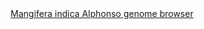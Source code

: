 <div id="Mangifera_indica_Alphonso_genome_browser" align="center">
  <a href="https://ink-blot.github.io/?sessionURL=blob:zZVbb6M4FID_yspPuxIhEDCEvCUpaZImNPdLR6PIIQY8ARts51r1v6.baWa02mrbrvZSCSEwx5xz_H2GR7DHXBBGQQ1UdBPqEGhAJOwwRlme4gBlWIBahFKBNcBxhDmmIQa1RxAhIdF01FMTEylzUSuXNygqxZiyjIRCF5aO8pJgO5lgFVqq6ChDZ0bRQeghy1SwRGWU5gmjgpVRGGIhSkY5xzReHZA6XZ.tLq_Eq2yXSnLJulJFqMI2eoRUtYRu8PGNQt6TOXbb1rZfyR_gcUirvjmVy9MYsda6cZ6F82_3h17RHG0Gi7vubSTIZI9v7NSrJ8QxOlk7iHc8L5OGPyTbyK.uSYNG4xOJjfuHar3fHxdmX_jJMdodOu150LabOZ3Ww.GychP0TIr847nSvD2rhgh40kDKwp1adhAm3HRrUDOqtmZDr_R8BTUPeqptzgioffmqAclRuFXRXx6BPOWKDRC42F0waYDxDeagVvIMwzU9rwJt1zY8z3zSHsGOp_8wvAxRRYOs8IbI1YZJXTAuFac4iiw9Pqt6IpJe2KnEbwd_IrLN0aDf6xl8fuT17bjikOPCWi5j6uUirCadRT1oZH7RacJ5NbtbnEO2DXsN7s5ZO2qFlkh1uSaqo3e3HjGeIalCn4fU_QtZRCmTSD7vVw0kmMSJinENDYQsZYoz4PH6V0P7RR0mNH5TQXsiyJqkRJ7mKiU7gJpVgY5t_lDD.ndU.LF7x6NRtVI1vaq1MlcKv1SfkM1K0Fzoqht9H0Z_MuPDcz.RKKgZ5GRjiWxHyUAuk5Y_K1oxMt1jkEcsbPP7bn_b_OauJ8Njbq1PCR7CzmlxatEbx4e._0dRPr6KV2_UyE9t9ogTROWrOpiu51b.QqAXTez_RZNnsOnfFuW12Z9IlTnLihil2WmyrtPuAmfndHfb5d2w7zyMZNbNikl7Ys.Mwc00hYf2ceoUAfXwfd8L07YzgB9S5dWV_Lgspm047tu2wP_QFn2Nsndo8RL2ifgbcJzkPWfJfGjAuD9tQTuGd41ZElXr9eBuyrdBO.e3eaeXx97s5mHT6kbp.GSNi7VTxA1PdfQW_.vaXEF_v73.TFIS0wxfUL9wc56.Pv0O">Mangifera indica Alphonso genome browser</a>
</div>
